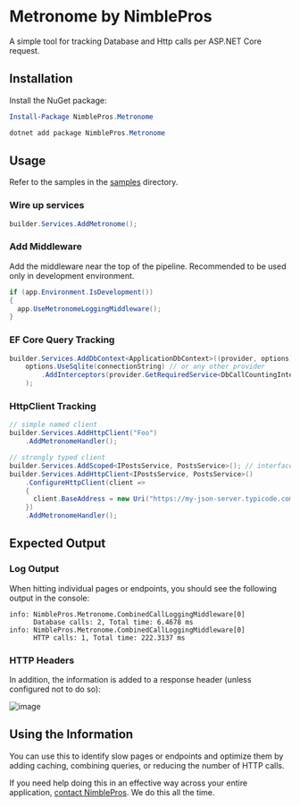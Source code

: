 # Metronome by NimblePros

A simple tool for tracking Database and Http calls per ASP.NET Core request.

## Installation

Install the NuGet package:

```powershell
Install-Package NimblePros.Metronome

dotnet add package NimblePros.Metronome
```

## Usage

Refer to the samples in the [samples](samples) directory.

### Wire up services

```csharp
builder.Services.AddMetronome();
```

### Add Middleware

Add the middleware near the top of the pipeline. Recommended to be used only in development environment.

```csharp
if (app.Environment.IsDevelopment())
{
  app.UseMetronomeLoggingMiddleware();
}
```

### EF Core Query Tracking

```csharp
builder.Services.AddDbContext<ApplicationDbContext>((provider, options) =>
    options.UseSqlite(connectionString) // or any other provider
        .AddInterceptors(provider.GetRequiredService<DbCallCountingInterceptor>())
    );
```

### HttpClient Tracking

```csharp
// simple named client
builder.Services.AddHttpClient("Foo")
    .AddMetronomeHandler();

// strongly typed client
builder.Services.AddScoped<IPostsService, PostsService>(); // interface is optional
builder.Services.AddHttpClient<IPostsService, PostsService>()
    .ConfigureHttpClient(client =>
    {
      client.BaseAddress = new Uri("https://my-json-server.typicode.com/typicode/demo/");
    })
    .AddMetronomeHandler();
```

## Expected Output

### Log Output

When hitting individual pages or endpoints, you should see the following output in the console:

```
info: NimblePros.Metronome.CombinedCallLoggingMiddleware[0]
      Database calls: 2, Total time: 6.4678 ms
info: NimblePros.Metronome.CombinedCallLoggingMiddleware[0]
      HTTP calls: 1, Total time: 222.3137 ms
```

### HTTP Headers

In addition, the information is added to a response header (unless configured not to do so):

![image](https://github.com/user-attachments/assets/a2076ab9-0808-4515-976f-1e6a13951568)

## Using the Information

You can use this to identify slow pages or endpoints and optimize them by adding caching, combining queries, or reducing the number of HTTP calls.

If you need help doing this in an effective way across your entire application, [contact NimblePros](https://nimblepros.com). We do this all the time.
